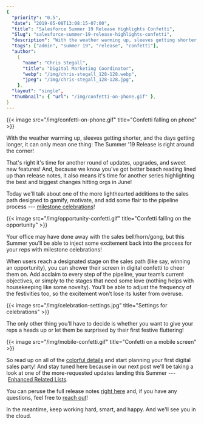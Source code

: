 ```yaml
---
{
  "priority": "0.5",
  "date": "2019-05-08T13:08:15-07:00",
  "title": "Salesforce Summer 19 Release Highlights Confetti",
  "Slug": "salesforce-summer-19-release-highlights-confetti",
  "description": "With the weather warming up, sleeves getting shorter, and the days getting longer, it can only mean one thing: The Summer ’19 Release is right around the corner!",
  "tags": ["admin", "summer 19", "release", "confetti"],
  "author":
    {
      "name": "Chris Stegall",
      "title": "Digital Marketing Coordinator",
      "webp": "/img/chris-stegall_128-128.webp",
      "jpeg": "/img/chris-stegall_128-128.jpg",
    },
  "layout": "single",
  "thumbnail": { "url": "/img/confetti-on-phone.gif" },
}
---
```


{{< image src="/img/confetti-on-phone.gif" title="Confetti falling on phone" >}}

With the weather warming up, sleeves getting shorter, and the days getting longer, it can only mean one thing: The Summer '19 Release is right around the corner!

That's right it's time for another round of updates, upgrades, and sweet new features! And, because we know you've got better beach reading lined up than release notes, it also means it's time for another series highlighting the best and biggest changes hitting orgs in June!

Today we'll talk about one of the more lighthearted additions to the sales path designed to gamify, motivate, and add some flair to the pipeline process --- [milestone celebrations](https://releasenotes.docs.salesforce.com/en-us/summer19/release-notes/rn_mobile_s1_newfeat_path_celebration.htm)!

{{< image src="/img/opportunity-confetti.gif" title="Confetti falling on the opportunity" >}}

Your office may have done away with the sales bell/horn/gong, but this Summer you’ll be able to inject some excitement back into the process for your reps with milestone celebrations!

When users reach a designated stage on the sales path (like say, winning an opportunity), you can shower their screen in digital confetti to cheer them on. Add acclaim to every step of the pipeline, your team’s current objectives, or simply to the stages that need some love (nothing helps with housekeeping like some novelty). You’ll be able to adjust the frequency of the festivities too, so the excitement won’t lose its luster from overuse.

{{< image src="/img/celebration-settings.jpg" title="Settings for celebrations" >}}

The only other thing you’ll have to decide is whether you want to give your reps a heads up or let them be surprised by their first festive fluttering!

{{< image src="/img/mobile-confetti.gif" title="Confetti on a mobile screen" >}}

So read up on all of the [colorful details](https://releasenotes.docs.salesforce.com/en-us/summer19/release-notes/rn_mobile_s1_newfeat_path_celebration.htm) and start planning your first digital sales party! And stay tuned here because in our next post we'll be taking a look at one of the more-requested updates landing this Summer --- [Enhanced Related Lists](https://releasenotes.docs.salesforce.com/en-us/summer19/release-notes/rn_lex_enhanced_related_lists.htm).

You can peruse the full release notes [right here](https://releasenotes.docs.salesforce.com/en-us/summer19/release-notes/salesforce_release_notes.htm) and, if you have any questions, feel free to [reach out](https://www.mkpartners.com/article/contact/contact)!

In the meantime, keep working hard, smart, and happy. And we'll see you in the cloud.
